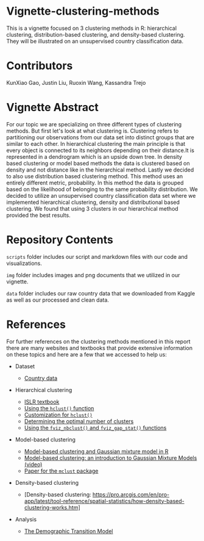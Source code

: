 # Vignette-clustering-methods

This is a vignette focused on 3 clustering methods in R: hierarchical clustering, distribution-based clustering, and density-based clustering. They will be illustrated on an unsupervised country classification data.

# Contributors 
KunXiao Gao, Justin Liu, Ruoxin Wang, Kassandra Trejo 

# Vignette Abstract
For our topic we are specializing on three different types of clustering methods. But first let's look at what clustering is. Clustering refers to partitioning our observations from our data set into distinct groups that are similar to each other. In hierarchical clustering the main principle is that every object is connected to its neighbors depending on their distance.It is represented in a dendrogram which is an upside down tree. In density based clustering or model based methods the data is clustered based on density and not distance like in the hierarchical method. Lastly we decided to also use distribution based clustering method. This method uses an entirely different metric, probability. In this method the data is grouped based on the likelihood of belonging to the same probability distribution. We decided to utilize an unsupervised country classification data set where we implemented hierarchical clustering, density and distributional based clustering. We found that using 3 clusters in our hierarchical method provided the best results. 
# Repository Contents 
`scripts` folder includes our script and markdown files with our code and visualizations.

`img` folder includes images and png documents that we utilized in our vignette.

`data` folder includes our raw country data that we downloaded from Kaggle as well as our processed and clean data.


# References
For further references on the clustering methods mentioned in this report there are many websites and textbooks that provide extensive information on these topics and here are a few that we accessed to help us:

-   Dataset

    -   [Country data](https://www.kaggle.com/datasets/rohan0301/unsupervised-learning-on-country-data)

-   Hierarchical clustering

    -   [ISLR textbook](https://trevorhastie.github.io/ISLR/ISLR%20Seventh%20Printing.pdf)
    -   [Using the `hclust()` function](https://r-charts.com/part-whole/hclust/)
    -   [Customization for `hclust()`](https://stackoverflow.com/questions/55207216/r-rect-hclust-rectangles-too-high-in-dendogram)
    -   [Determining the optimal number of clusters](https://www.datanovia.com/en/lessons/determining-the-optimal-number-of-clusters-3-must-know-methods/)
    -   [Using the `fviz_nbclust()` and `fviz_gap_stat()` functions](https://rpkgs.datanovia.com/factoextra/reference/fviz_nbclust.html)

-   Model-based clustering

    -   [Model-based clustering and Gaussian mixture model in R](https://en.proft.me/2017/02/1/model-based-clustering-r/)
    -   [Model-based clustering: an introduction to Gaussian Mixture Models (video)](https://youtu.be/h7RVeO-P3zc)
    -   [Paper for the `mclust` package](https://stat.uw.edu/sites/default/files/files/reports/2012/tr597.pdf)

-   Density-based clustering
    -   [Density-based clustering: https://pro.arcgis.com/en/pro-app/latest/tool-reference/spatial-statistics/how-density-based-clustering-works.htm]
-   Analysis

    -   [The Demographic Transition Model](https://www.intelligenteconomist.com/demographic-transition-model/)


